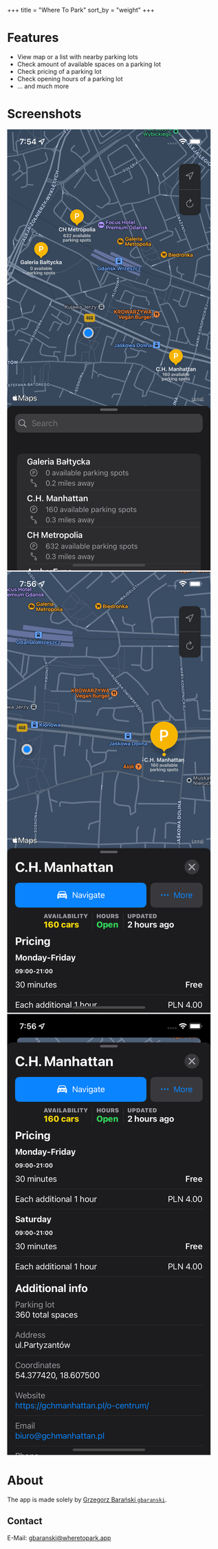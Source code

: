 +++
title = "Where To Park"
sort_by = "weight"
+++

# Features

- View map or a list with nearby parking lots
- Check amount of available spaces on a parking lot
- Check pricing of a parking lot
- Check opening hours of a parking lot
- ... and much more


# Screenshots

<div class="demonstration-media">
    <img class="demonstration-image" src="screenshot-mapview.png" alt="screenshot-mapview">
    <img class="demonstration-image" src="screenshot-half-details.png" alt="screenshot-half-details">
    <img class="demonstration-image" src="screenshot-details.png" alt="screenshot-details">
</div>

# About

The app is made solely by [Grzegorz Barański `gbaranski`](https://gbaranski.com).

## Contact

E-Mail: [gbaranski@wheretopark.app](mailto:gbaranski@wheretopark.app)
